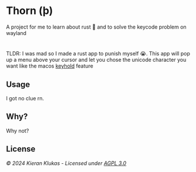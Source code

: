 # Thorn (þ)
A project for me to learn about rust 🦀 and to solve the keycode problem on wayland
#

TLDR: I was mad so I made a rust app to punish myself 😭. This app will pop up a menu above your cursor and let you chose the unicode character you want like the macos [keyhold](https://support.apple.com/guide/mac-help/enter-characters-with-accent-marks-on-mac-mh27474/mac) feature

## Usage

I got no clue rn. 

## Why?

Why not?

## License

_© 2024 Kieran Klukas - Licensed under [AGPL 3.0](LICENSE.md)_  